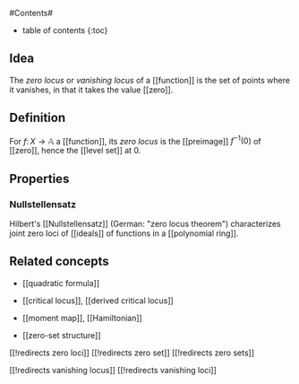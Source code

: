 
#Contents#
* table of contents
{:toc}

## Idea

The _zero locus_ or _vanishing locus_ of a [[function]] is the set of points where it vanishes, in that it takes the value [[zero]].

## Definition

For $f \colon X \to \mathbb{A}$ a [[function]], its _zero locus_ is the [[preimage]] $f^{-1}(0)$ of [[zero]], hence the [[level set]] at 0.

## Properties

### Nullstellensatz

Hilbert's [[Nullstellensatz]] (German: "zero locus theorem") characterizes joint zero loci of [[ideals]] of functions in a [[polynomial ring]].

## Related concepts

* [[quadratic formula]]

* [[critical locus]], [[derived critical locus]]

* [[moment map]], [[Hamiltonian]]

* [[zero-set structure]]

[[!redirects zero loci]]
[[!redirects zero set]] 
[[!redirects zero sets]] 

[[!redirects vanishing locus]]
[[!redirects vanishing loci]]
